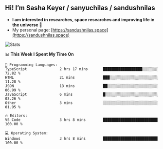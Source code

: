 ## Hi! I’m Sasha Keyer / sanyuchilas / sandushnilas

- **I am interested in researches, space researches and improving life in the universe 🌠**  
- My personal page: [https://sandushnilas.space](https://sandushnilas.space)

![Stats](https://github-readme-stats.vercel.app/api?username=sanyuchilas&show_icons=true&theme=react&hide=issues&count_private=true&layout=compact)

<!--START_SECTION:waka-->
📊 **This Week I Spent My Time On** 

```text
💬 Programming Languages: 
TypeScript               2 hrs 17 mins       ██████████████████░░░░░░░   72.82 % 
HTML                     21 mins             ███░░░░░░░░░░░░░░░░░░░░░░   11.28 % 
JSON                     13 mins             ██░░░░░░░░░░░░░░░░░░░░░░░   06.99 % 
JavaScript               6 mins              █░░░░░░░░░░░░░░░░░░░░░░░░   03.26 % 
Other                    3 mins              ░░░░░░░░░░░░░░░░░░░░░░░░░   01.95 % 

🔥 Editors: 
VS Code                  3 hrs 8 mins        █████████████████████████   100.00 % 

💻 Operating System: 
Windows                  3 hrs 8 mins        █████████████████████████   100.00 % 
```


<!--END_SECTION:waka-->
